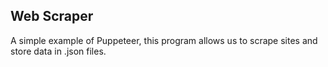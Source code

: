 ## Web Scraper

A simple example of Puppeteer, this program allows us to scrape sites and store data in .json files.
